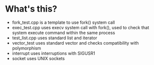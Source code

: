 # What's this?
* fork_test.cpp is a template to use fork() system call
* exec_test.cpp uses execv system call with fork(), used to check that system execute command within the same process
* test_list.cpp uses standard list and iterator
* vector_test uses standard vector and checks compatibility with polymorphism
* interrupt uses interruptions with SIGUSR1
* socket uses UNIX sockets
